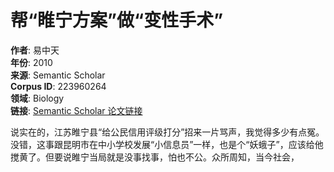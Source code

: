 # 帮“睢宁方案”做“变性手术”

**作者**: 易中天  
**年份**: 2010  
**来源**: Semantic Scholar  
**Corpus ID**: 223960264  
**领域**: Biology  
**链接**: [Semantic Scholar 论文链接](https://api.semanticscholar.org/CorpusID:223960264)

说实在的，江苏睢宁县“给公民信用评级打分”招来一片骂声，我觉得多少有点冤。没错，这事跟昆明市在中小学校发展“小信息员”一样，也是个“妖蛾子”，应该给他搅黄了。但要说睢宁当局就是没事找事，怕也不公。众所周知，当今社会，
